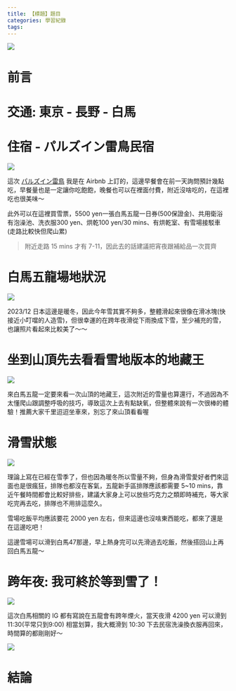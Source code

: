 ```yaml
---
title: 【標題】題目
categories: 學習紀錄
tags:
---
```


![](https://nijialin.com/images/common.jpeg)


# 前言



<!-- more -->

# 交通: 東京 - 長野 - 白馬

# 住宿 - パルズイン雷鳥民宿

![](https://nijialin.com/images/2024/snowboard/A8C5C045-0DA3-4C49-9678-A875FA1423AB.jpg)

這次 [パルズイン雷鳥](https://www.airbnb.com.tw/rooms/749618942384864422?source_impression_id=p3_1704449841_LgnAPsH9%2FfNsed5t) 我是在 Airbnb 上訂的，這邊早餐會在前一天詢問預計幾點吃，早餐量也是一定讓你吃飽飽，晚餐也可以在裡面付費，附近沒啥吃的，在這裡吃也很美味～

此外可以在這裡買雪票，5500 yen一張白馬五龍一日券(500保證金)、共用衛浴有泡澡池、洗衣服300 yen、烘乾100 yen/30 mins、有烘乾室、有雪場接駁車(走路比較快但爬山累)

> 附近走路 15 mins 才有 7-11，因此去的話建議把宵夜跟補給品一次買齊
# 白馬五龍場地狀況

![](https://nijialin.com/images/2024/snowboard/92350069-77F1-4F8D-9BA2-CBFCCD202389.jpg)

2023/12 日本這邊是暖冬，因此今年雪其實不夠多，整體滑起來很像在滑冰塊(快接近小叮噹的人造雪)，但很幸運的在跨年夜滑從下雨換成下雪，至少補充的雪，也讓照片看起來比較美了～～

# 坐到山頂先去看看雪地版本的地藏王
![](https://nijialin.com/images/2024/snowboard/8A4361C3-4B51-4450-82EE-0293AB2FFB6D.jpg)

來白馬五龍一定要來看一次山頂的地藏王，這次附近的雪量也算還行，不過因為不太懂爬山跟調整呼吸的技巧，導致這次上去有點缺氧，但整體來說有一次很棒的體驗！推薦大家千里迢迢坐車來，別忘了來山頂看看喔

# 滑雪狀態

![](https://nijialin.com/images/2024/snowboard/A60AAACA-1F2B-4516-86F0-047FB8D148F0.jpg)

理論上寫在已經在雪季了，但也因為暖冬所以雪量不夠，但身為滑雪愛好者們來這面也是很瘋狂，排隊也都沒在客氣，五龍新手區排隊應該都需要 5~10 mins，靠近午餐時間都會比較好排些，建議大家身上可以放些巧克力之類即時補充，等大家吃完再去吃，排隊也不用排這麼久。

雪場吃飯平均應該要花 2000 yen 左右，但來這邊也沒啥東西能吃，都來了還是在這邊吃吧！

這邊雪場可以滑到白馬47那邊，早上熱身完可以先滑過去吃飯，然後搭回山上再回白馬五龍～

# 跨年夜: 我可終於等到雪了！

![](https://nijialin.com/images/2024/snowboard/ECC593B7-3F2D-417A-9559-DB241FA90472.jpg)


這次白馬相關的 IG 都有寫說在五龍會有跨年煙火，當天夜滑 4200 yen 可以滑到 11:30(平常只到9:00) 相當划算，我大概滑到 10:30 下去民宿洗澡換衣服再回來，時間算的都剛剛好～

![](https://nijialin.com/images/2024/snowboard/)



# 結論
